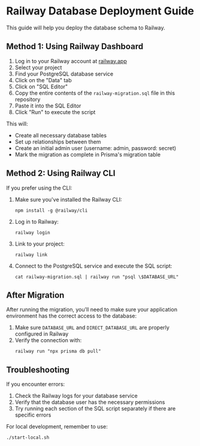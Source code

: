 # Railway Database Deployment Guide

This guide will help you deploy the database schema to Railway.

## Method 1: Using Railway Dashboard

1. Log in to your Railway account at [railway.app](https://railway.app/)
2. Select your project
3. Find your PostgreSQL database service
4. Click on the "Data" tab
5. Click on "SQL Editor"
6. Copy the entire contents of the `railway-migration.sql` file in this repository
7. Paste it into the SQL Editor
8. Click "Run" to execute the script

This will:
- Create all necessary database tables
- Set up relationships between them
- Create an initial admin user (username: admin, password: secret)
- Mark the migration as complete in Prisma's migration table

## Method 2: Using Railway CLI

If you prefer using the CLI:

1. Make sure you've installed the Railway CLI:
   ```
   npm install -g @railway/cli
   ```

2. Log in to Railway:
   ```
   railway login
   ```

3. Link to your project:
   ```
   railway link
   ```

4. Connect to the PostgreSQL service and execute the SQL script:
   ```
   cat railway-migration.sql | railway run "psql \$DATABASE_URL"
   ```

## After Migration

After running the migration, you'll need to make sure your application environment has the correct access to the database:

1. Make sure `DATABASE_URL` and `DIRECT_DATABASE_URL` are properly configured in Railway
2. Verify the connection with:
   ```
   railway run "npx prisma db pull"
   ```

## Troubleshooting

If you encounter errors:

1. Check the Railway logs for your database service
2. Verify that the database user has the necessary permissions
3. Try running each section of the SQL script separately if there are specific errors

For local development, remember to use:
```
./start-local.sh
``` 